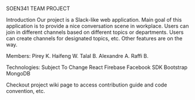 SOEN341 TEAM PROJECT


Introduction
Our project is a Slack-like web application. Main goal of this application is to provide a nice conversation scene in workplace. 
Users can join in different channels based on different topics or departments. Users can create channels for designated topics, etc. 
Other features are on the way.

Members:
Pirey K.
Haifeng W.
Talal B.
Alexandre A.
Raffi B.

Technologies:
Subject To Change
React
Firebase
Facebook SDK
Bootstrap
MongoDB

Checkout project wiki page to access contribution guide and code convention, etc.